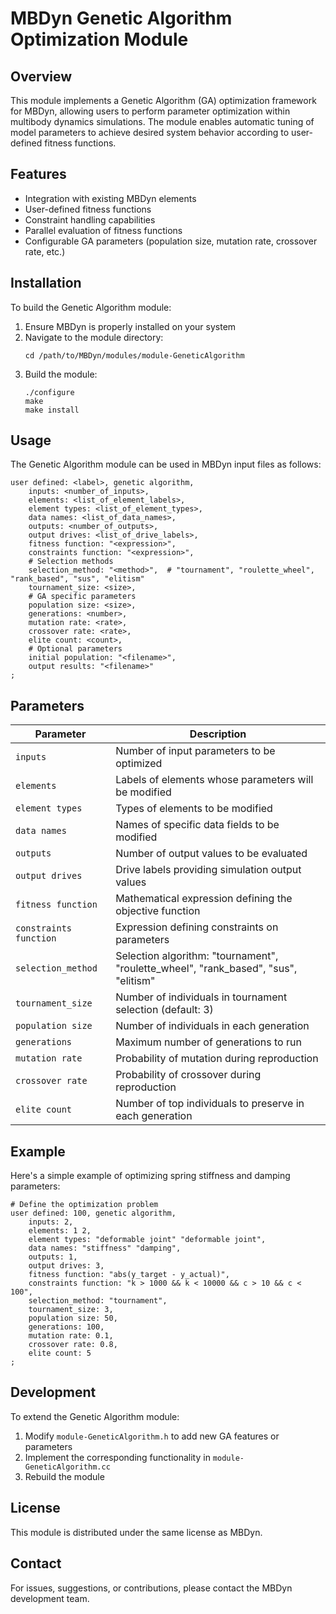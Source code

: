 # MBDyn Genetic Algorithm Optimization Module

## Overview

This module implements a Genetic Algorithm (GA) optimization framework for MBDyn, allowing users to perform parameter optimization within multibody dynamics simulations. The module enables automatic tuning of model parameters to achieve desired system behavior according to user-defined fitness functions.

## Features

- Integration with existing MBDyn elements
- User-defined fitness functions
- Constraint handling capabilities
- Parallel evaluation of fitness functions
- Configurable GA parameters (population size, mutation rate, crossover rate, etc.)

## Installation

To build the Genetic Algorithm module:

1. Ensure MBDyn is properly installed on your system
2. Navigate to the module directory:
   ```
   cd /path/to/MBDyn/modules/module-GeneticAlgorithm
   ```
3. Build the module:
   ```
   ./configure
   make
   make install
   ```

## Usage

The Genetic Algorithm module can be used in MBDyn input files as follows:

```
user defined: <label>, genetic algorithm,
    inputs: <number_of_inputs>,
    elements: <list_of_element_labels>,
    element types: <list_of_element_types>,
    data names: <list_of_data_names>,
    outputs: <number_of_outputs>,
    output drives: <list_of_drive_labels>,
    fitness function: "<expression>",
    constraints function: "<expression>",
    # Selection methods
    selection_method: "<method>",  # "tournament", "roulette_wheel", "rank_based", "sus", "elitism"
    tournament_size: <size>,
    # GA specific parameters
    population size: <size>,
    generations: <number>,
    mutation rate: <rate>,
    crossover rate: <rate>,
    elite count: <count>,
    # Optional parameters
    initial population: "<filename>",
    output results: "<filename>"
;
```

## Parameters

| Parameter | Description |
|-----------|-------------|
| `inputs` | Number of input parameters to be optimized |
| `elements` | Labels of elements whose parameters will be modified |
| `element types` | Types of elements to be modified |
| `data names` | Names of specific data fields to be modified |
| `outputs` | Number of output values to be evaluated |
| `output drives` | Drive labels providing simulation output values |
| `fitness function` | Mathematical expression defining the objective function |
| `constraints function` | Expression defining constraints on parameters |
| `selection_method` | Selection algorithm: "tournament", "roulette_wheel", "rank_based", "sus", "elitism" |
| `tournament_size` | Number of individuals in tournament selection (default: 3) |
| `population size` | Number of individuals in each generation |
| `generations` | Maximum number of generations to run |
| `mutation rate` | Probability of mutation during reproduction |
| `crossover rate` | Probability of crossover during reproduction |
| `elite count` | Number of top individuals to preserve in each generation |

## Example

Here's a simple example of optimizing spring stiffness and damping parameters:

```
# Define the optimization problem
user defined: 100, genetic algorithm,
    inputs: 2,
    elements: 1 2,
    element types: "deformable joint" "deformable joint",
    data names: "stiffness" "damping",
    outputs: 1,
    output drives: 3,
    fitness function: "abs(y_target - y_actual)",
    constraints function: "k > 1000 && k < 10000 && c > 10 && c < 100",
    selection_method: "tournament",
    tournament_size: 3,
    population size: 50,
    generations: 100,
    mutation rate: 0.1,
    crossover rate: 0.8,
    elite count: 5
;
```

## Development

To extend the Genetic Algorithm module:

1. Modify `module-GeneticAlgorithm.h` to add new GA features or parameters
2. Implement the corresponding functionality in `module-GeneticAlgorithm.cc`
3. Rebuild the module

## License

This module is distributed under the same license as MBDyn.

## Contact

For issues, suggestions, or contributions, please contact the MBDyn development team.
